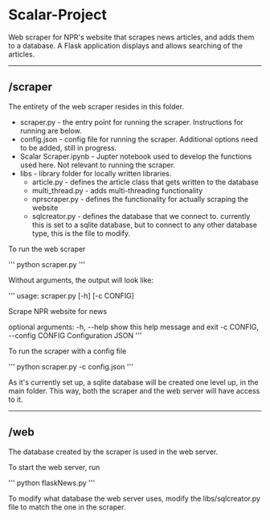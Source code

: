 # Scalar-Project
Web scraper for NPR's website that scrapes news articles, and adds them to a database.  A Flask application displays and allows searching of the articles. 

*** 

## /scraper

The entirety of the web scraper resides in this folder. 

* scraper.py - the entry point for running the scraper.  Instructions for running are below. 
* config.json - config file for running the scraper.  Additional options need to be added, still in progress.
* Scalar Scraper.ipynb - Jupter notebook used to develop the functions used here.  Not relevant to running the scraper. 
* libs - library folder for locally written libraries. 
  * article.py - defines the article class that gets written to the database
  * multi_thread.py - adds multi-threading functionality
  * nprscraper.py - defines the functionality for actually scraping the website
  * sqlcreator.py - defines the database that we connect to.  currently this is set to a sqlite database, but to connect to any other database type, this is the file to modify. 

To run the web scraper

'''
python scraper.py
'''

Without arguments, the output will look like:

'''
usage: scraper.py [-h] [-c CONFIG]

Scrape NPR website for news

optional arguments:
  -h, --help            show this help message and exit
  -c CONFIG, --config CONFIG
                        Configuration JSON
'''

To run the scraper with a config file

'''
python scraper.py -c config.json
'''

As it's currently set up, a sqlite database will be created one level up, in the main folder.  This way, both the scraper and the web server will have access to it. 

*** 
## /web

The database created by the scraper is used in the web server. 

To start the web server, run 

'''
python flaskNews.py
'''

To modify what database the web server uses, modify the libs/sqlcreator.py file to match the one in the scraper. 
